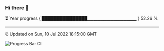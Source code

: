 ### Hi there 👋

⏳ Year progress { ███████████████▁▁▁▁▁▁▁▁▁▁▁▁▁▁▁ } 52.26 %

---

⏰ Updated on Sun, 10 Jul 2022 18:15:00 GMT

![Progress Bar CI](https://github.com/liununu/liununu/workflows/Progress%20Bar%20CI/badge.svg)
